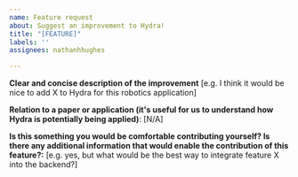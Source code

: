```yaml
---
name: Feature request
about: Suggest an improvement to Hydra!
title: "[FEATURE]"
labels: ''
assignees: nathanhhughes

---
```


**Clear and concise description of the improvement**
[e.g. I think it would be nice to add X to Hydra for this robotics application]

**Relation to a paper or application (it's useful for us to understand how Hydra is potentially being applied)**:
[N/A]

**Is this something you would be comfortable contributing yourself? Is there any additional information that would enable the contribution of this feature?:** 
[e.g. yes, but what would be the best way to integrate feature X into the backend?]
